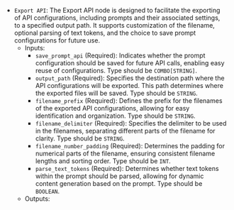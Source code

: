 - `Export API`: The Export API node is designed to facilitate the exporting of API configurations, including prompts and their associated settings, to a specified output path. It supports customization of the filename, optional parsing of text tokens, and the choice to save prompt configurations for future use.
    - Inputs:
        - `save_prompt_api` (Required): Indicates whether the prompt configuration should be saved for future API calls, enabling easy reuse of configurations. Type should be `COMBO[STRING]`.
        - `output_path` (Required): Specifies the destination path where the API configurations will be exported. This path determines where the exported files will be saved. Type should be `STRING`.
        - `filename_prefix` (Required): Defines the prefix for the filenames of the exported API configurations, allowing for easy identification and organization. Type should be `STRING`.
        - `filename_delimiter` (Required): Specifies the delimiter to be used in the filenames, separating different parts of the filename for clarity. Type should be `STRING`.
        - `filename_number_padding` (Required): Determines the padding for numerical parts of the filename, ensuring consistent filename lengths and sorting order. Type should be `INT`.
        - `parse_text_tokens` (Required): Determines whether text tokens within the prompt should be parsed, allowing for dynamic content generation based on the prompt. Type should be `BOOLEAN`.
    - Outputs:
